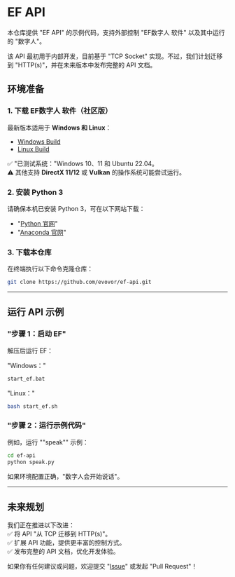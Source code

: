 # EF API

本仓库提供 "EF API" 的示例代码，支持外部控制 "EF数字人 软件" 以及其中运行的 "数字人"。

该 API 最初用于内部开发，目前基于 "TCP Socket" 实现。不过，我们计划迁移到 "HTTP(s)"，并在未来版本中发布完整的 API 文档。

## 环境准备

### 1. 下载 EF数字人 软件（社区版）  
最新版本适用于 **Windows 和 Linux**：  
- [Windows Build](https://github.com/evovor/ef_community/releases/download/v0.1.0-alpha/ef_community_win-v0.1.0-alpha.7z)  
- [Linux Build](https://github.com/evovor/ef_community/releases/download/v0.1.0-alpha/ef_community_linux-v0.1.0-alpha.7z)  

✅ "已测试系统："Windows 10、11 和 Ubuntu 22.04。  
⚠️ 其他支持 **DirectX 11/12** 或 **Vulkan** 的操作系统可能尝试运行。

### 2. 安装 Python 3  
请确保本机已安装 Python 3，可在以下网站下载：  
- "[Python 官网](https://www.python.org/downloads/)"  
- "[Anaconda 官网](https://www.anaconda.com/products/distribution)"  

### 3. 下载本仓库  
在终端执行以下命令克隆仓库：  
```bash
git clone https://github.com/evovor/ef-api.git
```

---

## 运行 API 示例

### "步骤 1：启动 EF"  
解压后运行 EF：  

"Windows："  
```bash
start_ef.bat
```
"Linux："  
```bash
bash start_ef.sh
```

### "步骤 2：运行示例代码"  
例如，运行 ""speak"" 示例：  
```bash
cd ef-api
python speak.py
```
如果环境配置正确，"数字人会开始说话"。

---

## 未来规划  
我们正在推进以下改进：  
✅ 将 API "从 TCP 迁移到 HTTP(s)"。  
✅ 扩展 API 功能，提供更丰富的控制方式。  
✅ 发布完整的 API 文档，优化开发体验。

如果你有任何建议或问题，欢迎提交 "[Issue](https://github.com/evovor/ef-api/issues)" 或发起 "Pull Request"！
